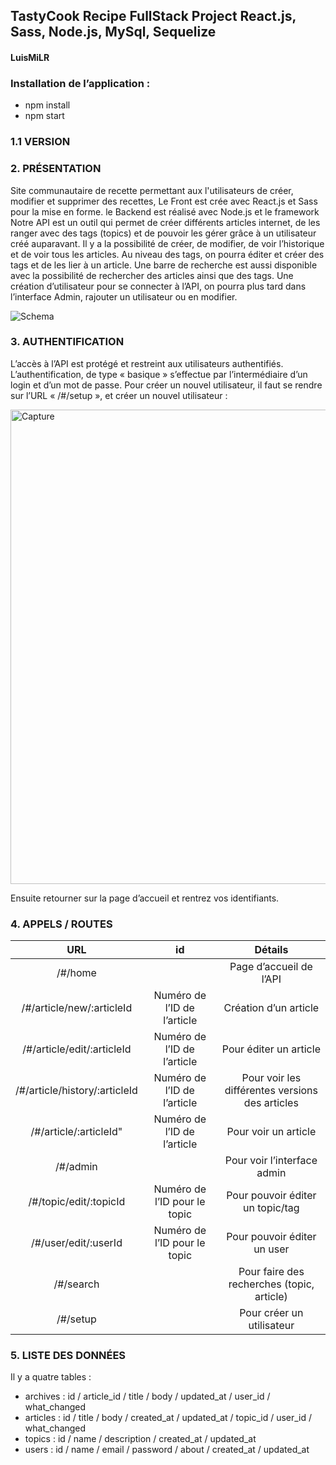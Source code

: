 ## **TastyCook Recipe FullStack Project React.js, Sass, Node.js, MySql, Sequelize** 
#### **LuisMiLR** 

### **Installation de l’application :** 
- npm install 
- npm start


### **1.1 VERSION**

### **2. PRÉSENTATION** 

Site communautaire de recette permettant aux l'utilisateurs de créer, modifier et supprimer des recettes, 
Le Front est crée avec React.js et Sass pour la mise en forme. 
le Backend est réalisé avec Node.js et le framework 
Notre API est un outil qui permet de créer différents articles internet, de les ranger avec des tags (topics) et de pouvoir les gérer grâce à un utilisateur créé auparavant. 
Il y a la possibilité de créer, de modifier, de voir l’historique et de voir tous les articles.
Au niveau des tags, on pourra éditer et créer des tags et de les lier à un article. 
Une barre de recherche est aussi disponible avec la possibilité de rechercher des articles ainsi que des tags. 
Une création d’utilisateur pour se connecter à l’API, on pourra plus tard dans l’interface Admin, rajouter un utilisateur ou en modifier.

![Schema](https://user-images.githubusercontent.com/26253939/176963306-27a5cfdd-52d0-44a8-aff3-e7a58273cce7.png)


### **3. AUTHENTIFICATION**

L’accès à l’API est protégé et restreint aux utilisateurs authentifiés. L’authentification, de type « basique » s’effectue par l’intermédiaire d’un login et d’un mot de passe.
Pour créer un nouvel utilisateur, il faut se rendre sur l’URL «  /#/setup  », et créer un nouvel utilisateur : 

<img width="759" alt="Capture" src="https://user-images.githubusercontent.com/26253939/176963464-4ca7e242-f6a4-4f42-b033-b65c493e5c49.PNG">

Ensuite retourner sur la page d’accueil et rentrez vos identifiants. 


### **4.	APPELS / ROUTES**

|URL|	id|            	Détails|
|:-:|:-:|:-:|
|/#/home|	|	Page d’accueil de l’API|
|/#/article/new/:articleId	|Numéro de l’ID de l’article	|Création d’un article|
|/#/article/edit/:articleId	|Numéro de l’ID de l’article	|Pour éditer un article|
|/#/article/history/:articleId	|Numéro de l’ID de l’article|	Pour voir les différentes versions des articles|
|/#/article/:articleId"	|Numéro de l’ID de l’article	|Pour voir un article
|/#/admin|		|Pour voir l’interface admin
|/#/topic/edit/:topicId	|Numéro de l’ID pour le topic	|Pour pouvoir éditer un topic/tag
|/#/user/edit/:userId	|Numéro de l’ID pour le topic	|Pour pouvoir éditer un user
|/#/search	|	|Pour faire des recherches (topic, article)
|/#/setup	|	|Pour créer un utilisateur

### **5.	LISTE DES DONNÉES**
Il y a quatre tables : 
-	archives :  id / article_id / title / body / updated_at / user_id / what_changed
-	articles : id / title / body / created_at / updated_at / topic_id / user_id / what_changed
-	topics : id / name / description / created_at / updated_at 
-	users : id / name / email / password / about / created_at / updated_at 

